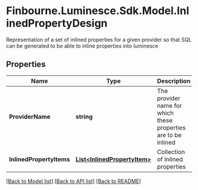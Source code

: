# Finbourne.Luminesce.Sdk.Model.InlinedPropertyDesign
Representation of a set of inlined properties for a given provider so that SQL can be generated to be able to inline properties into luminesce

## Properties

Name | Type | Description | Notes
------------ | ------------- | ------------- | -------------
**ProviderName** | **string** | The provider name for which these properties are to be inlined | [optional] 
**InlinedPropertyItems** | [**List&lt;InlinedPropertyItem&gt;**](InlinedPropertyItem.md) | Collection of Inlined properties | [optional] 

[[Back to Model list]](../README.md#documentation-for-models) [[Back to API list]](../README.md#documentation-for-api-endpoints) [[Back to README]](../README.md)

